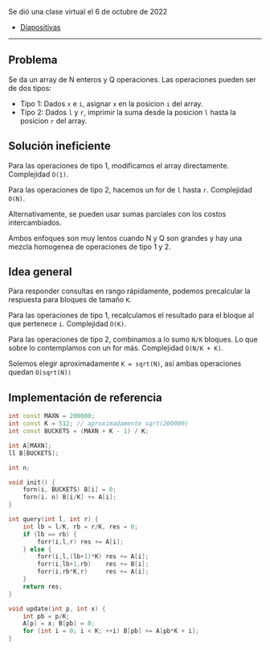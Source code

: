 Se dió una clase virtual el 6 de octubre de 2022

- [Diapositivas](https://raw.githubusercontent.com/SebastianMestre/taller-oia/master/Diapositivas/2022-10-6%20Rangos%20TablaAditiva%20SqrtDecomposition%20Bucketing.pdf)

--------------------

## Problema

Se da un array de N enteros y Q operaciones. Las operaciones pueden ser de dos tipos:

- Tipo 1: Dados `x` e `i`, asignar `x` en la posicion `i` del array.
- Tipo 2: Dados `l` y `r`, imprimir la suma desde la posicion `l` hasta la posicion `r` del array.

## Solución ineficiente

Para las operaciones de tipo 1, modificamos el array directamente. Complejidad `O(1)`.

Para las operaciones de tipo 2, hacemos un for de `l` hasta `r`. Complejidad `O(N)`.

Alternativamente, se pueden usar sumas parciales con los costos intercambiados.

Ambos enfoques son muy lentos cuando N y Q son grandes y hay una mezcla homogenea de operaciones de tipo 1 y 2.

## Idea general

Para responder consultas en rango rápidamente, podemos precalcular la respuesta para bloques de tamaño `K`.

Para las operaciones de tipo 1, recalculamos el resultado para el bloque al que pertenece `i`. Complejidad `O(K)`.

Para las operaciones de tipo 2, combinamos a lo sumo `N/K` bloques. Lo que sobre lo contemplamos con un for más. Complejidad `O(N/K + K)`.


Solemos elegir aproximadamente `K = sqrt(N)`, así ambas operaciones quedan `O(sqrt(N))`

## Implementación de referencia

```c++
int const MAXN = 200000;
int const K = 512; // aproximadamente sqrt(200000)
int const BUCKETS = (MAXN + K - 1) / K;

int A[MAXN];
ll B[BUCKETS];

int n;

void init() {
	forn(i, BUCKETS) B[i] = 0;
	forn(i, n) B[i/K] += A[i];
}

int query(int l, int r) {
	int lb = l/K, rb = r/K, res = 0;
	if (lb == rb) {
		forr(i,l,r) res += A[i];
	} else {
		forr(i,l,(lb+1)*K) res += A[i];
		forr(i,lb+1,rb)    res += B[i];
		forr(i,rb*K,r)     res += A[i];
	}
	return res;
}

void update(int p, int x) {
	int pb = p/K;
	A[p] = x; B[pb] = 0;
	for (int i = 0; i < K; ++i) B[pb] += A[pb*K + i];
}
```
